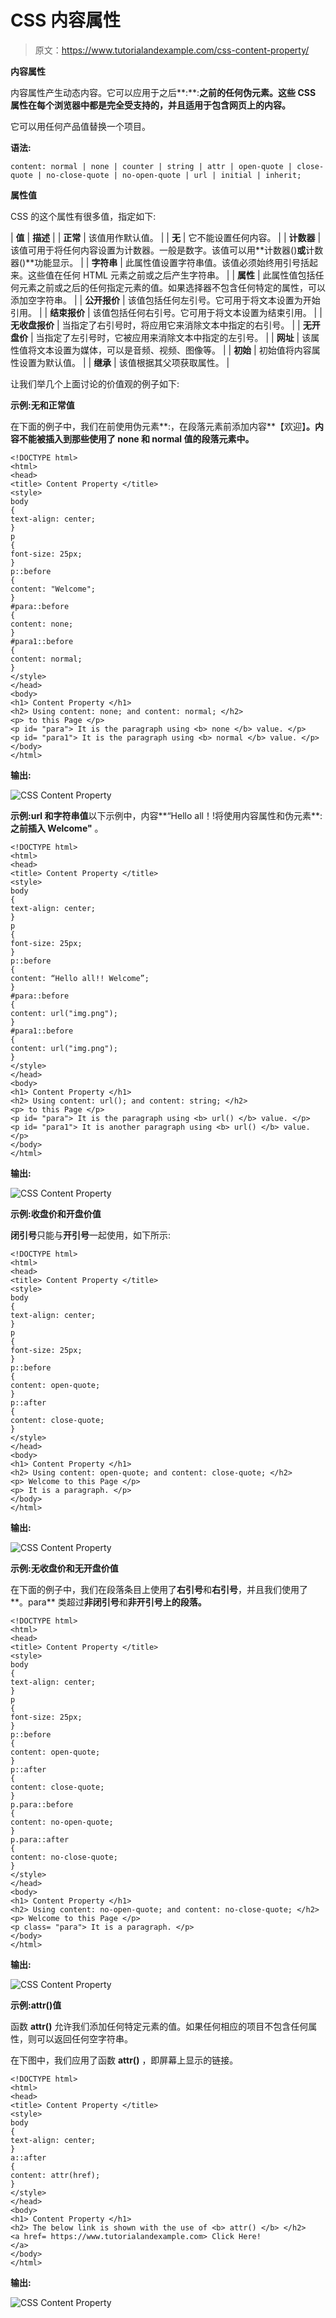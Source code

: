 # CSS 内容属性

> 原文：<https://www.tutorialandexample.com/css-content-property/>

**内容属性**

内容属性产生动态内容。它可以应用于之后**:**:**之前的任何伪元素。这些 CSS 属性在每个浏览器中都是完全受支持的，并且适用于包含网页上的内容。**

它可以用任何产品值替换一个项目。

**语法:**

```
content: normal | none | counter | string | attr | open-quote | close-quote | no-close-quote | no-open-quote | url | initial | inherit;  
```

**属性值**

CSS 的这个属性有很多值，指定如下:



| **值** | **描述** |
| **正常** | 该值用作默认值。 |
| **无** | 它不能设置任何内容。 |
| **计数器** | 该值可用于将任何内容设置为计数器。一般是数字。该值可以用**计数器()**或**计数器()**功能显示。 |
| **字符串** | 此属性值设置字符串值。该值必须始终用引号括起来。这些值在任何 HTML 元素之前或之后产生字符串。 |
| **属性** | 此属性值包括任何元素之前或之后的任何指定元素的值。如果选择器不包含任何特定的属性，可以添加空字符串。 |
| **公开报价** | 该值包括任何左引号。它可用于将文本设置为开始引用。 |
| **结束报价** | 该值包括任何右引号。它可用于将文本设置为结束引用。 |
| **无收盘报价** | 当指定了右引号时，将应用它来消除文本中指定的右引号。 |
| **无开盘价** | 当指定了左引号时，它被应用来消除文本中指定的左引号。 |
| **网址** | 该属性值将文本设置为媒体，可以是音频、视频、图像等。 |
| **初始** | 初始值将内容属性设置为默认值。 |
| **继承** | 该值根据其父项获取属性。 |



让我们举几个上面讨论的价值观的例子如下:

**示例:无和正常值**

在下面的例子中，我们在前使用伪元素**:，在段落元素前添加内容**【欢迎】**。内容不能被插入到那些使用了 **none** 和 **normal** 值的段落元素中。**

```
<!DOCTYPE html>
<html>
<head>
<title> Content Property </title>
<style>
body
{
text-align: center;
}
p
{
font-size: 25px;
}
p::before
{
content: "Welcome";
}
#para::before
{
content: none;
}
#para1::before
{
content: normal;
}
</style>
</head>
<body>
<h1> Content Property </h1>
<h2> Using content: none; and content: normal; </h2>
<p> to this Page </p>
<p id= "para"> It is the paragraph using <b> none </b> value. </p>
<p id= "para1"> It is the paragraph using <b> normal </b> value. </p>
</body>
</html>
```

**输出:**

![CSS Content Property](img/fa862270bdf54d80e774898ec673ed0e.png)

**示例:url 和字符串值**以下示例中，内容**“Hello all！!将使用内容属性和伪元素**:**之前插入 Welcome"** 。

```
<!DOCTYPE html>
<html>
<head>
<title> Content Property </title>
<style>
body
{
text-align: center;
}
p
{
font-size: 25px;
}
p::before
{
content: “Hello all!! Welcome”;
}
#para::before
{
content: url("img.png");
}
#para1::before
{
content: url("img.png");
}
</style>
</head>
<body>
<h1> Content Property </h1>
<h2> Using content: url(); and content: string; </h2>
<p> to this Page </p>
<p id= "para"> It is the paragraph using <b> url() </b> value. </p>
<p id= "para1"> It is another paragraph using <b> url() </b> value. </p>
</body>
</html>
```

**输出:**

![CSS Content Property](img/ab850bde86e773057daf32ef9f64457f.png)

**示例:收盘价和开盘价值**

**闭引号**只能与**开引号**一起使用，如下所示:

```
<!DOCTYPE html>
<html>
<head>
<title> Content Property </title>
<style>
body
{
text-align: center;
}
p
{
font-size: 25px;
}
p::before
{
content: open-quote;
}
p::after
{
content: close-quote;
}
</style>
</head>
<body>
<h1> Content Property </h1>
<h2> Using content: open-quote; and content: close-quote; </h2>
<p> Welcome to this Page </p>
<p> It is a paragraph. </p>
</body>
</html>
```

**输出:**

![CSS Content Property](img/37891057f2f7c951d84d3cfd72d22436.png)

**示例:无收盘价和无开盘价值**

在下面的例子中，我们在段落条目上使用了**右引号**和**右引号**，并且我们使用了**。para** 类超过**非闭引号**和**非开引号上的段落。**

```
<!DOCTYPE html>
<html>
<head>
<title> Content Property </title>
<style>
body
{
text-align: center;
}
p
{
font-size: 25px;
}
p::before
{
content: open-quote;
}
p::after
{
content: close-quote;
}
p.para::before
{
content: no-open-quote;
}
p.para::after
{
content: no-close-quote;
}
</style>
</head>
<body>
<h1> Content Property </h1>
<h2> Using content: no-open-quote; and content: no-close-quote; </h2>
<p> Welcome to this Page </p>
<p class= "para"> It is a paragraph. </p>
</body>
</html>
```

**输出:**

![CSS Content Property](img/a29378e4a6baeddbb6ac7e70b2fcde01.png)

**示例:attr()值**

函数 **attr()** 允许我们添加任何特定元素的值。如果任何相应的项目不包含任何属性，则可以返回任何空字符串。

在下图中，我们应用了函数 **attr()** ，即屏幕上显示的链接。

```
<!DOCTYPE html>
<html>
<head>
<title> Content Property </title>
<style>
body
{
text-align: center;
}
a::after
{
content: attr(href);
}
</style>
</head>
<body>
<h1> Content Property </h1>
<h2> The below link is shown with the use of <b> attr() </b> </h2>
<a href= https://www.tutorialandexample.com> Click Here!
</a>
</body>
</html>
```

**输出:**

![CSS Content Property](img/fa5218d42ac5f1d16fe468e89b4ed070.png)